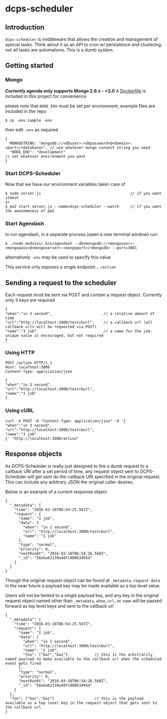 # dcps-scheduler

## Introduction

`dcps-scheduler` is middleware that allows the creation and management of special tasks. Think about it as an API to cron w/ persistence and clustering, not all tasks are automations.
This is a dumb system.

## Getting started

### Mongo

**Currently agenda only supports Mongo 2.6.x - <3.0**
A [Dockerfile](Dockerfile) is included in this project for convenience

please note that `NODE_ENV` must be set per environment, example files are included in the repo

    $ cp .env.sample .env
    
then edit `.env` as required

    {
      MONGOSTRING: "mongodb://<dbuser>:<dbpassword>@<domain>:<port>/<database>", // use whatever mongo connect string you need
      "NODE_ENV": "development"                                                  // set whatever environment you want
    }
    
### Start DCPS-Scheduler    

Now that we have our environment variables taken care of

    $ node server.js                                        // if you want stdout
    or
    $ pm2 start server.js --name=dcps-scheduler --watch     // if you want the awesomeness of pm2
    
### Start Agendash

to run agendash, in a separate process (open a new terminal window) run:
    
    $ ./node_modules/.bin/agendash --db=mongodb://<mongouser>:<mongopass>@<mongoserver>:<mongoport>/<mongodb> --port=3001
    
alternatively `.env` may be used to specify this value

This service only exposes a single endpoint... `/action`

## Sending a request to the scheduler

Each request must be sent via POST and contain a request object. Currently only 3 keys are required

    {
    "when":"in 3 second",                       // a relative amount of time
    "url":"http://localhost:3000/testcburl",    // a callback url (all callback urls will be requested via POST)
    "name":"3 job"                              // a name for the job. unique value is encouraged, but not required
    }


### Using HTTP

    POST /action HTTP/1.1
    Host: localhost:3000
    Content-Type: application/json
    
    {
    "when":"in 3 second",
    "url":"http://localhost:3000/testcburl",
    "name":"3 job"
    }

### Using cURL

    curl -X POST -H "Content-Type: application/json" -d '{
    "when":"in 3 second",
    "url":"http://localhost:3000/testcburl",
    "name":"3 job"
    }' "http://localhost:3000/action"
    
## Response objects

As DCPS-Scheduler is really just designed to fire a dumb request to a callback URI after a set period of time, any request object sent to DCPS-Scheduler will get sent do the callback URI specified in the original request.
This can include any arbitrary JSON the original caller desires. 

Below is an example of a current response object

    {
      "_metadata": {
        "time": "2016-03-18T06:54:25.567Z",
        "request": {
          "name": "1 job",
          "data": {
            "when": "in 1 second",
            "url": "http://localhost:3000/testcburl",
            "name": "1 job"
          },
          "type": "normal",
          "priority": 0,
          "nextRunAt": "2016-03-18T06:54:26.568Z",
          "_id": "56eba62139a48fc980b3495d"
        }
      }
    }

Though the original request object can be found at `_metadata.request.data` in the near future a payload key may be made available as a top level value. 

Users will not be limited to a single payload key, and any key in the original request object named other than `_metadata`, `when`, `url`, or `name` will be passed forward as top level keys and sent to the callback url

    {
      "_metadata": {
        "time": "2016-03-18T06:54:25.567Z",
        "request": {
          "name": "1 job",
          "data": {
            "when": "in 1 second",
            "url": "http://localhost:3000/testcburl",
            "name": "1 job",
            "foo": ["bar","baz"]            // this is the arbitrarily named payload to make available to the callback url when the scheduled event gets fired
          },
          "type": "normal",
          "priority": 0,
          "nextRunAt": "2016-03-18T06:54:26.568Z",
          "_id": "56eba62139a48fc980b3495d"
        }
      },
      "foo": ["bar","baz"]                  // this is the payload available as a top level key in the request object that gets sent to the callback url
    }